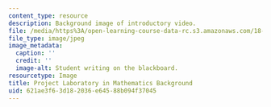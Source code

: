 ```yaml
---
content_type: resource
description: Background image of introductory video.
file: /media/https%3A/open-learning-course-data-rc.s3.amazonaws.com/18-821-project-laboratory-in-mathematics-spring-2013/621ae3f63d182036e64588b094f37045_MIT18_821S13_proj_lab_bg.jpg
file_type: image/jpeg
image_metadata:
  caption: ''
  credit: ''
  image-alt: Student writing on the blackboard.
resourcetype: Image
title: Project Laboratory in Mathematics Background
uid: 621ae3f6-3d18-2036-e645-88b094f37045
---
```

